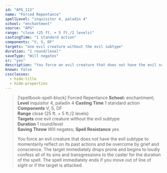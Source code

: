 ```yaml
---
id: "APG_112"
name: "Forced Repentance"
spellLevel: "inquisitor 4, paladin 4"
school: "enchantment"
source: "APG"
range: "close (25 ft. + 5 ft./2 levels)"
castingTime: "1 standard action"
components: "V, S, DF"
targets: "one evil creature without the evil subtype"
duration: "1 round/level"
saveType: "Will negates"
sr: "yes"
description: "You force an evil creature that does not have the evil subtype to momentarily reflect on its past actions and be overcome by grief and conscience. The target immediately drops prone and begins to loudly confess all of its sins and transgressions to the caster for the duration of the spell. The spell immediately ends if you move out of line of sight or if the target is attacked."
known: false
cssclasses:
  - hide-title
  - hide-properties
---
```


> [!spellbook-spell-block] Forced Repentance
> **School:** enchantment; **Level** inquisitor 4, paladin 4
> **Casting Time** 1 standard action  
> **Components** V, S, DF  
> **Range** close (25 ft. + 5 ft./2 levels)  
> **Targets** one evil creature without the evil subtype  
> **Duration** 1 round/level  
> **Saving Throw** Will negates; **Spell Resistance** yes
> 
> You force an evil creature that does not have the evil subtype to momentarily reflect on its past actions and be overcome by grief and conscience. The target immediately drops prone and begins to loudly confess all of its sins and transgressions to the caster for the duration of the spell. The spell immediately ends if you move out of line of sight or if the target is attacked.